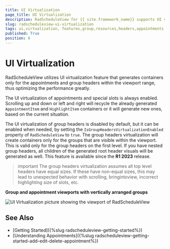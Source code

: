```yaml
---
title: UI Virtualization
page_title: UI Virtualization
description: RadScheduleView for {{ site.framework_name}} supports UI virtualization in its group resource headers and appointments.
slug: radscheduleview-ui-virtualization
tags: ui,virtualization, features,group,resources,headers,appointments
published: True
position: 6
---
```


# UI Virtualization

RadScheduleView utilizes UI virtualization feature that generates containers only for the appointments and group headers within the viewport range, thus optimizing the performance greatly.

The UI virtualization of appointments and special slots is always enabled. Scrolling up and down or left and right will recycle the already generated `AppointmentItem` and `HighlightItem` containers or it will generate new ones, based on the current situation.

The UI virtualization of group headers is disabled by default, but it can be enabled when needed, by setting the `IsGroupHeadersVirtualizationEnabled` property of `RadScheduleView` to `true`. The group headers virtualization will create containers only for the groups that are visible within the viewport. This is valid only for the group headers on the first level. If you have nested group headers, all children of the generated root header visuals will be generated as well. This feature is available since the __R1 2023__ release.

>important The group headers virtualization assumes all top level headers have equal sizes. If these have non-equal sizes, this may lead to unexpected behavior with scrolling, bringintoview, incorrect highlighting size of slots, etc.

__Group and appointment viewports with vertically arranged groups__  
 
![UI Virtualization picture showing the viewport of RadScheduleView](images/scheduleview-ui-virtualization-viewport-description.png)

## See Also  
 * [Getting Started]({%slug radscheduleview-getting-started%})
 * [Understanding Appointments]({%slug radscheduleview-getting-started-add-edit-delete-appointment%})
